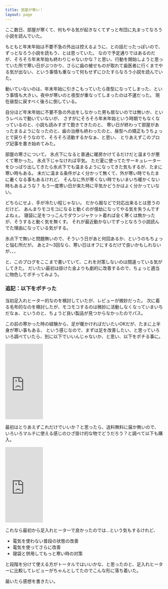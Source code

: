 ```yaml
---
title: 部屋が寒い！
layout: page
---
```

ここ数日、部屋が寒くて、何もやる気が起きなくてずっと布団に丸まってなろう小説を読んでいた。

もともと年末年始は不要不急の外出は控えるように、との話だったっぽいので、ずっとなろう小説を読もう、とは思っていた。
なので予定通りではあるのだが、そろそろ年末年始も終わりじゃないかな？と思い、行動を開始しようと思っていた所で寒い日がぶつかり、さらに歯の被せものが取れて歯医者に行くまでやる気が出ない、という事情も重なって何もせずにひたすらなろう小説を読んでいた。

動いていないのは、年末年始に引きこもっていたら夜型になってしまった、という事情も大きい。夜中が寒いのと夜型が重なってしまったのは不運だった。
現在昼型に戻すべく後ろに倒している。

自分ほど年末年始に不要不急の外出をしなかった男も居ないのでは無いか、というレベルで動いていないが、
さすがにそろそろ年末年始という時期でもなくなっているのと、小説も読みすぎて飽きてきたのと、
寒い日が終わって部屋があったまるようになったのと、歯の治療も終わったのと、昼型への矯正もうちょっとで戻りそうなので、そろそろ活動するかなぁ、と思い、
とりあえずこのブログ記事を書き始めてみた。

部屋の寒さについて。
氷点下になると普通に暖房かけてるだけだと温まりが悪くて寒かった。
氷点下じゃなければ平気。
ただ夏に使ってたサーキュレーターをひっぱり出してきたら氷点下でも温まるようになってきた気もするが、たまに寒い時もある。
未だに温まる条件がよく分かって無くて、外が寒い時でもたまに暑くなる事もあるけれど、
そんなに外が寒くない時でもいまいち暖かくない時もあるような？
もう一度寒い日が来た時に平気かどうかはよく分かっていない。

どちらにせよ、手が冷たい程じゃない。
だから服などで対応出来るとは思うのだけど、
あんまりモコモコになると動くのが億劫になってやる気を失うんですよねぇ。
寝袋に足をつっこんでダウンジャケット着れば全く寒くは無かったが、そうすると動く気を無くす。
それが最近動かないでずっとなろう小説読んでた理由になっている気がする。

氷点下で無いと問題無いので、そういう日があと何回あるか、というのもちょっと悩む所だが。
あと2〜3回なら、寒い日はオフにするだけで良いかもしれないが、、、

と、このブログをここまで書いていて、これを対策しないのは間違っている気がしてきた。
だいたい最初は掛けた金よりも劇的に改善するので、ちょっと適当に物色してポチってみよう。

### 追記：以下をポチった

当初足入れヒーター的なのを検討していたが、レビューが微妙だった。
次に着る毛布的なのを検討したが、モコモコするのは微妙に活動しなくなっていまいちだなぁ、というのと、ちょうど良い製品が見つからなかったのでパス。

この前の寒かった時の経験から、足が暖かければだいたいOKだが、たまに上半身が寒い事もある、
という感じなので、まずは足を改善したい、と思っていろいろ調べていたら、別に以下でいいんじゃないか、と思い、以下をポチる事に。

<iframe style="width:120px;height:240px;" marginwidth="0" marginheight="0" scrolling="no" frameborder="0" src="https://rcm-fe.amazon-adsystem.com/e/cm?ref=qf_sp_asin_til&t=karino203-22&m=amazon&o=9&p=8&l=as1&IS1=1&detail=1&asins=B07X3LB3T8&bc1=ffffff&lt1=_top&fc1=333333&lc1=0066c0&bg1=ffffff&f=ifr"> </iframe>

最初はとりあえずこれだけでいいか？と思ったら、送料無料に届か無いので、
いろいろマルチに使える感じのひざ掛け的な物でどうだろう？と調べて以下も購入。

<iframe style="width:120px;height:240px;" marginwidth="0" marginheight="0" scrolling="no" frameborder="0" src="https://rcm-fe.amazon-adsystem.com/e/cm?ref=qf_sp_asin_til&t=karino203-22&m=amazon&o=9&p=8&l=as1&IS1=1&detail=1&asins=B08N4X9V9G&bc1=ffffff&lt1=_top&fc1=333333&lc1=0066c0&bg1=ffffff&f=ifr"> </iframe>

これなら最初から足入れヒーターで良かったのでは…という気もするけれど、

- 電気を使わない普段の状態の改善
- 電気を使ってさらに改善
- 寝袋と併用してもっと寒い時の対策

と段階を分けて使える方がトータルではいいかな、と思ったのと、足入れヒーターに比較してレビューがちゃんとしてたのでこんな形に落ち着いた。

届いたら感想を書きたい。